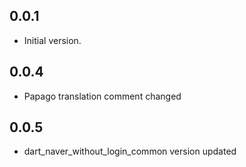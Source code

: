 ## 0.0.1

- Initial version.

## 0.0.4
- Papago translation comment changed

## 0.0.5
- dart_naver_without_login_common version updated